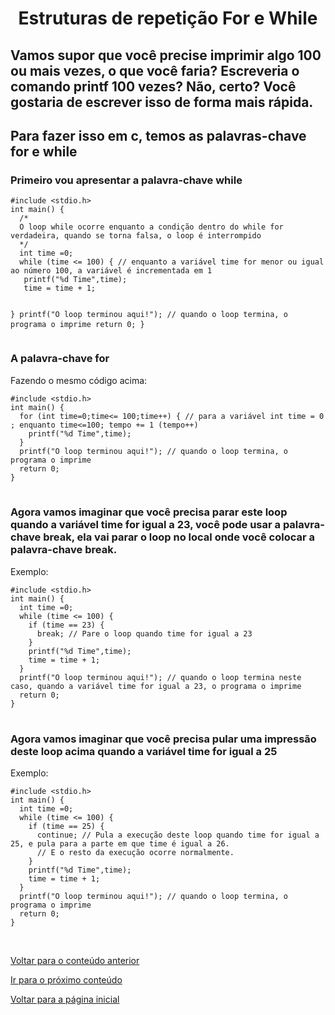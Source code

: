 <h1 align="center">Estruturas de repetição For e While</h1>
<h2>Vamos supor que você precise imprimir algo 100 ou mais vezes, o que você faria? Escreveria o comando printf 100 vezes? Não, certo? Você gostaria de escrever isso de forma mais rápida.</h2>
<h2>Para fazer isso em c, temos as palavras-chave for e while</h2>
<h3>Primeiro vou apresentar a palavra-chave while</h3>
<pre>
<code>#include &lt;stdio.h&gt;
int main() {
  /*
  O loop while ocorre enquanto a condição dentro do while for verdadeira, quando se torna falsa, o loop é interrompido
  */
  int time =0;
  while (time <= 100) { // enquanto a variável time for menor ou igual ao número 100, a variável é incrementada em 1  
   printf("%d Time",time);
   time = time + 1; 

}
  printf("O loop terminou aqui!"); // quando o loop termina, o programa o imprime
  return 0;
}
</code>
</pre>
<h3>A palavra-chave for</h3>
<p>Fazendo o mesmo código acima:</p>
<pre>
<code>#include &lt;stdio.h&gt;
int main() {
  for (int time=0;time<= 100;time++) { // para a variável int time = 0 ; enquanto time<=100; tempo += 1 (tempo++)
    printf("%d Time",time);
  }   
  printf("O loop terminou aqui!"); // quando o loop termina, o programa o imprime
  return 0;
}
</code>
</pre>
<h3>Agora vamos imaginar que você precisa parar este loop quando a variável time for igual a 23, você pode usar a palavra-chave break, ela vai parar o loop no local onde você colocar a palavra-chave break.</h3>
<p>Exemplo:</p>
<pre>
<code>#include &lt;stdio.h&gt;
int main() {
  int time =0;
  while (time <= 100) { 
    if (time == 23) {
      break; // Pare o loop quando time for igual a 23
    }
    printf("%d Time",time);
    time = time + 1;  
  }
  printf("O loop terminou aqui!"); // quando o loop termina neste caso, quando a variável time for igual a 23, o programa o imprime
  return 0;
}
</code>
</pre>
<h3>Agora vamos imaginar que você precisa pular uma impressão deste loop acima quando a variável time for igual a 25</h3> 
<p>Exemplo:</p>
<pre>
<code>#include &lt;stdio.h&gt;
int main() {
  int time =0;
  while (time <= 100) { 
    if (time == 25) {
      continue; // Pula a execução deste loop quando time for igual a 25, e pula para a parte em que time é igual a 26.
      // E o resto da execução ocorre normalmente.
    }
    printf("%d Time",time);
    time = time + 1;  
  }
  printf("O loop terminou aqui!"); // quando o loop termina, o programa o imprime
  return 0;
}
</pre>
</code>
<br>
<a href="../../../02/pages/conditional_if_else/README.md">Voltar para o conteúdo anterior</a> 
<p> <a href="../../../04/pages/functions/README.md">Ir para o próximo conteúdo</a>  </p>
<p> <a href="../../../../../../README.md">Voltar para a página inicial</a> </p>

